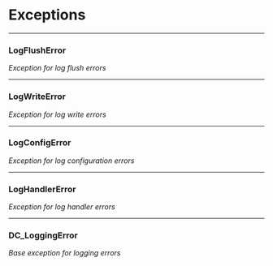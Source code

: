# Exceptions


<!-- WARNING: THIS FILE WAS AUTOGENERATED! DO NOT EDIT! -->

------------------------------------------------------------------------

### LogFlushError

*Exception for log flush errors*

------------------------------------------------------------------------

### LogWriteError

*Exception for log write errors*

------------------------------------------------------------------------

### LogConfigError

*Exception for log configuration errors*

------------------------------------------------------------------------

### LogHandlerError

*Exception for log handler errors*

------------------------------------------------------------------------

### DC_LoggingError

*Base exception for logging errors*
